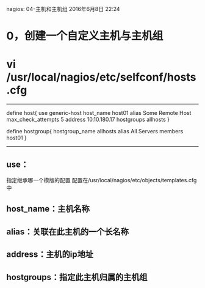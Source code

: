 nagios: 04-主机和主机组
2016年6月8日
22:24
 
0，创建一个自定义主机与主机组
=============================================
# vi /usr/local/nagios/etc/selfconf/hosts.cfg
************************************************
define host{
        use             generic-host
        host_name       host01
        alias           Some Remote Host
        max_check_attempts 5
        address         10.10.180.17
        hostgroups      allhosts
        }
 
define hostgroup{
        hostgroup_name          allhosts
        alias                   All Servers
        members                 host01
        }
************************************************
 
## use：
指定继承哪一个模版的配置
配置在/usr/local/nagios/etc/objects/templates.cfg中
## host_name：主机名称
## alias：关联在此主机的一个长名称
## address：主机的ip地址
## hostgroups：指定此主机归属的主机组 
